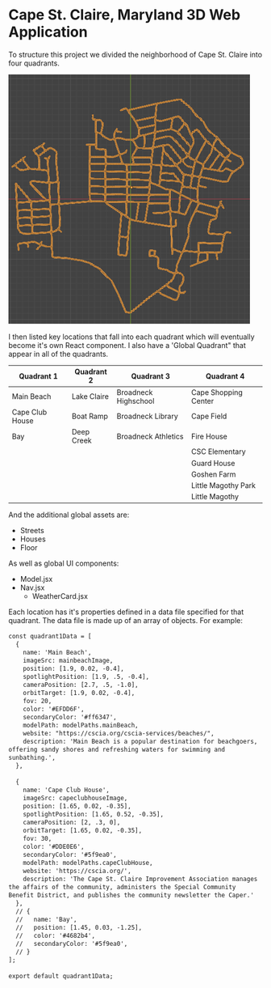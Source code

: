 # Cape St. Claire, Maryland 3D Web Application

To structure this project we divided the neighborhood of Cape St. Claire into four quadrants.

![Map of the Project](public/assets/detail-images/map.png)

I then listed key locations that fall into each quadrant which will eventually become it's own React component. I also have a 'Global Quadrant" that appear in all of the quadrants.

| Quadrant 1      | Quadrant 2  | Quadrant 3           | Quadrant 4           |
| --------------- | ----------- | -------------------- | -------------------- |
| Main Beach      | Lake Claire | Broadneck Highschool | Cape Shopping Center |
| Cape Club House | Boat Ramp   | Broadneck Library    | Cape Field           |
| Bay             | Deep Creek  | Broadneck Athletics  | Fire House           |
|                 |             |                      | CSC Elementary       |
|                 |             |                      | Guard House          |
|                 |             |                      | Goshen Farm          |
|                 |             |                      | Little Magothy Park  |
|                 |             |                      | Little Magothy       |

And the additional global assets are:
- Streets
- Houses
- Floor

As well as global UI components:
- Model.jsx
- Nav.jsx
  - WeatherCard.jsx

Each location has it's properties defined in a data file specified for that quadrant. The data file is made up of an array of objects.
For example:
```
const quadrant1Data = [
  {
    name: 'Main Beach',
    imageSrc: mainbeachImage,
    position: [1.9, 0.02, -0.4],
    spotlightPosition: [1.9, .5, -0.4],
    cameraPosition: [2.7, .5, -1.0],
    orbitTarget: [1.9, 0.02, -0.4],
    fov: 20,
    color: '#EFDD6F',
    secondaryColor: '#ff6347',
    modelPath: modelPaths.mainBeach,
    website: "https://cscia.org/cscia-services/beaches/",
    description: 'Main Beach is a popular destination for beachgoers, offering sandy shores and refreshing waters for swimming and sunbathing.',
  },

  {
    name: 'Cape Club House',
    imageSrc: capeclubhouseImage,
    position: [1.65, 0.02, -0.35],
    spotlightPosition: [1.65, 0.52, -0.35],
    cameraPosition: [2, .3, 0],
    orbitTarget: [1.65, 0.02, -0.35],
    fov: 30,
    color: '#DDE0E6',
    secondaryColor: '#5f9ea0',
    modelPath: modelPaths.capeClubHouse,
    website: 'https://cscia.org/',
    description: 'The Cape St. Claire Improvement Association manages the affairs of the community, administers the Special Community Benefit District, and publishes the community newsletter the Caper.'
  },
  // {
  //   name: 'Bay',
  //   position: [1.45, 0.03, -1.25],
  //   color: '#4682b4',
  //   secondaryColor: '#5f9ea0',
  // }
];

export default quadrant1Data;
```